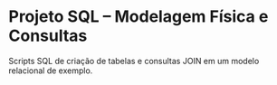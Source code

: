 # Projeto SQL – Modelagem Física e Consultas
Scripts SQL de criação de tabelas e consultas JOIN em um modelo relacional de exemplo.
